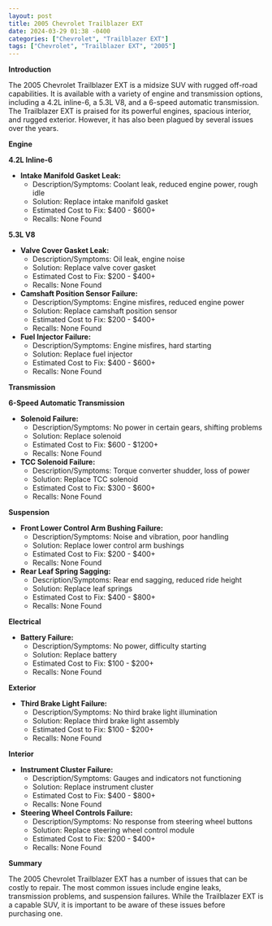 ```yaml
---
layout: post
title: 2005 Chevrolet Trailblazer EXT
date: 2024-03-29 01:38 -0400
categories: ["Chevrolet", "Trailblazer EXT"]
tags: ["Chevrolet", "Trailblazer EXT", "2005"]
---
```

**Introduction**

The 2005 Chevrolet Trailblazer EXT is a midsize SUV with rugged off-road capabilities. It is available with a variety of engine and transmission options, including a 4.2L inline-6, a 5.3L V8, and a 6-speed automatic transmission. The Trailblazer EXT is praised for its powerful engines, spacious interior, and rugged exterior. However, it has also been plagued by several issues over the years.

**Engine**

**4.2L Inline-6**

* **Intake Manifold Gasket Leak:**
    * Description/Symptoms: Coolant leak, reduced engine power, rough idle
    * Solution: Replace intake manifold gasket
    * Estimated Cost to Fix: $400 - $600+
    * Recalls: None Found

**5.3L V8**

* **Valve Cover Gasket Leak:**
    * Description/Symptoms: Oil leak, engine noise
    * Solution: Replace valve cover gasket
    * Estimated Cost to Fix: $200 - $400+
    * Recalls: None Found
* **Camshaft Position Sensor Failure:**
    * Description/Symptoms: Engine misfires, reduced engine power
    * Solution: Replace camshaft position sensor
    * Estimated Cost to Fix: $200 - $400+
    * Recalls: None Found
* **Fuel Injector Failure:**
    * Description/Symptoms: Engine misfires, hard starting
    * Solution: Replace fuel injector
    * Estimated Cost to Fix: $400 - $600+
    * Recalls: None Found

**Transmission**

**6-Speed Automatic Transmission**

* **Solenoid Failure:**
    * Description/Symptoms: No power in certain gears, shifting problems
    * Solution: Replace solenoid
    * Estimated Cost to Fix: $600 - $1200+
    * Recalls: None Found
* **TCC Solenoid Failure:**
    * Description/Symptoms: Torque converter shudder, loss of power
    * Solution: Replace TCC solenoid
    * Estimated Cost to Fix: $300 - $600+
    * Recalls: None Found

**Suspension**

* **Front Lower Control Arm Bushing Failure:**
    * Description/Symptoms: Noise and vibration, poor handling
    * Solution: Replace lower control arm bushings
    * Estimated Cost to Fix: $200 - $400+
    * Recalls: None Found
* **Rear Leaf Spring Sagging:**
    * Description/Symptoms: Rear end sagging, reduced ride height
    * Solution: Replace leaf springs
    * Estimated Cost to Fix: $400 - $800+
    * Recalls: None Found

**Electrical**

* **Battery Failure:**
    * Description/Symptoms: No power, difficulty starting
    * Solution: Replace battery
    * Estimated Cost to Fix: $100 - $200+
    * Recalls: None Found

**Exterior**

* **Third Brake Light Failure:**
    * Description/Symptoms: No third brake light illumination
    * Solution: Replace third brake light assembly
    * Estimated Cost to Fix: $100 - $200+
    * Recalls: None Found

**Interior**

* **Instrument Cluster Failure:**
    * Description/Symptoms: Gauges and indicators not functioning
    * Solution: Replace instrument cluster
    * Estimated Cost to Fix: $400 - $800+
    * Recalls: None Found
* **Steering Wheel Controls Failure:**
    * Description/Symptoms: No response from steering wheel buttons
    * Solution: Replace steering wheel control module
    * Estimated Cost to Fix: $200 - $400+
    * Recalls: None Found

**Summary**

The 2005 Chevrolet Trailblazer EXT has a number of issues that can be costly to repair. The most common issues include engine leaks, transmission problems, and suspension failures. While the Trailblazer EXT is a capable SUV, it is important to be aware of these issues before purchasing one.

